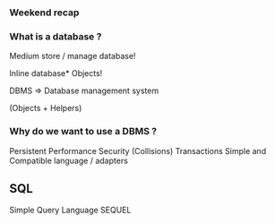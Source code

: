### Weekend recap

### What is a database ?

Medium store / manage database!

Inline database*
Objects!


DBMS => Database management system

(Objects + Helpers)

### Why do we want to use a DBMS ?

Persistent
Performance
Security (Collisions) Transactions
Simple and Compatible language / adapters

## SQL

Simple Query Language
SEQUEL


 